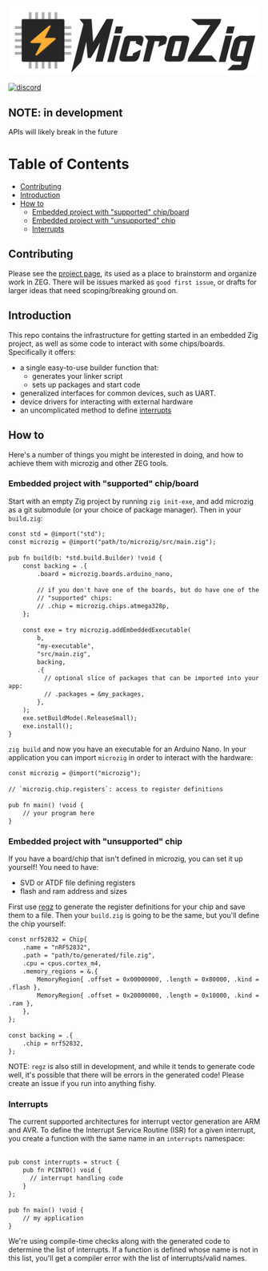 ![microzig logo](design/logo-text-brightmode.svg)

[![discord](https://img.shields.io/discord/824493524413710336.svg?logo=discord)](https://discord.gg/ShUWykk38X)

## NOTE: in development

APIs will likely break in the future

Table of Contents
=================

 * [Contributing](#contributing)
 * [Introduction](#introduction)
 * [How to](#how-to)
    * [Embedded project with "supported" chip/board](#embedded-project-with-supported-chipboard)
    * [Embedded project with "unsupported" chip](#embedded-project-with-unsupported-chip)
    * [Interrupts](#interrupts)

<!-- Created by https://github.com/ekalinin/github-markdown-toc -->

## Contributing

Please see the [project page](https://github.com/orgs/ZigEmbeddedGroup/projects/1/views/1), its used as a place to brainstorm and organize work in ZEG.
There will be issues marked as `good first issue`, or drafts for larger ideas that need scoping/breaking ground on.

## Introduction

This repo contains the infrastructure for getting started in an embedded Zig project, as well as some code to interact with some chips/boards. Specifically it offers:
- a single easy-to-use builder function that:
  - generates your linker script
  - sets up packages and start code
- generalized interfaces for common devices, such as UART.
- device drivers for interacting with external hardware
- an uncomplicated method to define [interrupts](#interrupts)

## How to

Here's a number of things you might be interested in doing, and how to achieve them with microzig and other ZEG tools.

### Embedded project with "supported" chip/board

Start with an empty Zig project by running `zig init-exe`, and add microzig as a git submodule (or your choice of package manager).
Then in your `build.zig`:

```zig
const std = @import("std");
const microzig = @import("path/to/microzig/src/main.zig");

pub fn build(b: *std.build.Builder) !void {
    const backing = .{
        .board = microzig.boards.arduino_nano,

        // if you don't have one of the boards, but do have one of the
        // "supported" chips:
        // .chip = microzig.chips.atmega328p,
    };

    const exe = try microzig.addEmbeddedExecutable(
        b,
        "my-executable",
        "src/main.zig",
        backing,
        .{
          // optional slice of packages that can be imported into your app:
          // .packages = &my_packages,
        },
    );
    exe.setBuildMode(.ReleaseSmall);
    exe.install();
}
```

`zig build` and now you have an executable for an Arduino Nano.
In your application you can import `microzig` in order to interact with the hardware:

```zig
const microzig = @import("microzig");

// `microzig.chip.registers`: access to register definitions

pub fn main() !void {
    // your program here
}
```

### Embedded project with "unsupported" chip

If you have a board/chip that isn't defined in microzig, you can set it up yourself!
You need to have:
- SVD or ATDF file defining registers
- flash and ram address and sizes

First use [regz](https://github.com/ZigEmbeddedGroup/regz) to generate the register definitions for your chip and save them to a file.
Then your `build.zig` is going to be the same, but you'll define the chip yourself:

```zig
const nrf52832 = Chip{
    .name = "nRF52832",
    .path = "path/to/generated/file.zig",
    .cpu = cpus.cortex_m4,
    .memory_regions = &.{
        MemoryRegion{ .offset = 0x00000000, .length = 0x80000, .kind = .flash },
        MemoryRegion{ .offset = 0x20000000, .length = 0x10000, .kind = .ram },
    },
};

const backing = .{
    .chip = nrf52832,
};
```

NOTE: `regz` is also still in development, and while it tends to generate code well, it's possible that there will be errors in the generated code!
Please create an issue if you run into anything fishy.

### Interrupts

The current supported architectures for interrupt vector generation are ARM and AVR.
To define the Interrupt Service Routine (ISR) for a given interrupt, you create a function with the same name in an `interrupts` namespace:

```zig

pub const interrupts = struct {
    pub fn PCINT0() void {
      // interrupt handling code
    }
};

pub fn main() !void {
    // my application
}
```

We're using compile-time checks along with the generated code to determine the list of interrupts.
If a function is defined whose name is not in this list, you'll get a compiler error with the list of interrupts/valid names.
